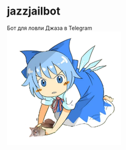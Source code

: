 # jazzjailbot
Бот для ловли Джаза в Telegram
<img src="./cat.png" align="left" width="300" height="300">
